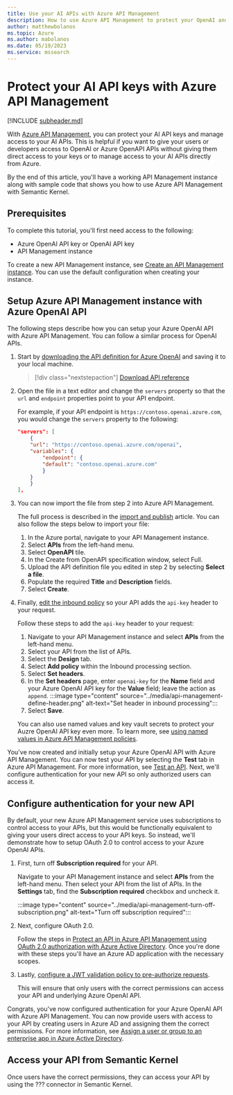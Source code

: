 ```yaml
---
title: Use your AI APIs with Azure API Management
description: How to use Azure API Management to protect your OpenAI and Azure OpenAI API keys.
author: matthewbolanos
ms.topic: Azure
ms.author: mabolanos
ms.date: 05/19/2023
ms.service: mssearch
---
```


# Protect your AI API keys with Azure API Management

[!INCLUDE [subheader.md](../includes/pat_large.md)]

With [Azure API Management](https://learn.microsoft.com/en-us/azure/api-management/api-management-key-concepts), you can protect your AI API keys and manage access to your AI APIs. This is helpful if you want to give your users or developers access to OpenAI or Azure OpenAPI APIs without giving them direct access to your keys or to manage access to your AI APIs directly from Azure.

By the end of this article, you'll have a working API Management instance along with sample code that shows you how to use Azure API Management with Semantic Kernel.

## Prerequisites
To complete this tutorial, you'll first need access to the following:
- Azure OpenAI API key or OpenAI API key
- API Management instance

To create a new API Management instance, see [Create an API Management instance](/azure/api-management/get-started-create-service-instance). You can use the default configuration when creating your instance.

## Setup Azure API Management instance with Azure OpenAI API
The following steps describe how you can setup your Azure OpenAI API with Azure API Management. You can follow a similar process for OpenAI APIs.

1. Start by [downloading the API definition for Azure OpenAI](https://raw.githubusercontent.com/Azure/azure-rest-api-specs/main/specification/cognitiveservices/data-plane/AzureOpenAI/inference/preview/2023-03-15-preview/inference.json) and saving it to your local machine.

    > [!div class="nextstepaction"]
    > [Download API reference](https://raw.githubusercontent.com/Azure/azure-rest-api-specs/main/specification/cognitiveservices/data-plane/AzureOpenAI/inference/preview/2023-03-15-preview/inference.json)

2. Open the file in a text editor and change the `servers` property so that the `url` and `endpoint` properties point to your API endpoint.

    For example, if your API endpoint is `https://contoso.openai.azure.com`, you would change the `servers` property to the following:

    ```json
    "servers": [
        {
        "url": "https://contoso.openai.azure.com/openai",
        "variables": {
            "endpoint": {
            "default": "contoso.openai.azure.com"
            }
        }
        }
    ],
    ```

3. You can now import the file from step 2 into Azure API Management.

    The full process is described in the [import and publish](/azure/api-management/import-and-publish) article. You can also follow the steps below to import your file:

    1. In the Azure portal, navigate to your API Management instance.
    2. Select **APIs** from the left-hand menu.
    3. Select **OpenAPI** tile.
    4. In the Create from OpenAPI specification window, select Full.
    5. Upload the API definition file you edited in step 2 by selecting **Select a file**.
    6. Populate the required **Title** and **Description** fields.
    7. Select **Create**.

4. Finally, [edit the inbound policy](/azure/api-management/set-edit-policies) so your API adds the `api-key` header to your request.

    Follow these steps to add the `api-key` header to your request:

    1. Navigate to your API Management instance and select **APIs** from the left-hand menu.
    2. Select your API from the list of APIs.
    3. Select the **Design** tab.
    4. Select **Add policy** within the Inbound processing section.
    5. Select **Set headers**.
    6. In the **Set headers** page, enter `openai-key` for the **Name** field and your Azure OpenAI API key for the **Value** field; leave the action as `append`.
        :::image type="content" source="../media/api-management-define-header.png" alt-text="Set header in inbound processing":::
    7. Select **Save**.

    You can also use named values and key vault secrets to protect your Auzre OpenAI API key even more. To learn more, see [using named values in Azure API Management policies](azure/api-management/api-management-howto-properties). 

You've now created and initially setup your Azure OpenAI API with Azure API Management.  You can now test your API by selecting the **Test** tab in Azure API Management. For more information, see [Test an API](/azure/api-management/import-and-publish#test-the-new-api-in-the-azure-portal). Next, we'll configure authentication for your new API so only authorized users can access it.
    

## Configure authentication for your new API
By default, your new Azure API Management service uses subscriptions to control access to your APIs, but this would be functionally equivalent to giving your users direct access to your API keys. So instead, we'll demonstrate how to setup OAuth 2.0 to control access to your Azure OpenAI APIs.

1. First, turn off **Subscription required** for your API.

    Navigate to your API Management instance and select **APIs** from the left-hand menu. Then select your API from the list of APIs. In the **Settings** tab, find the **Subscription required** checkbox and uncheck it.

    :::image type="content" source="../media/api-management-turn-off-subscription.png" alt-text="Turn off subscription required":::

2. Next, configure OAuth 2.0.

    Follow the steps in [Protect an API in Azure API Management using OAuth 2.0 authorization with Azure Active Directory](/azure/api-management/api-management-howto-protect-backend-with-aad#register-an-application-in-azure-ad-to-represent-the-api). Once you're done with these steps you'll have an Azure AD application with the necessary scopes.

3. Lastly, [configure a JWT validation policy to pre-authorize requests](/azure/api-management/api-management-howto-protect-backend-with-aad#configure-a-jwt-validation-policy-to-pre-authorize-requests).

    This will ensure that only users with the correct permissions can access your API and underlying Azure OpenAI API. 

Congrats, you've now configured authentication for your Azure OpenAI API with Azure API Management. You can now provide users with access to your API by creating users in Azure AD and assigning them the correct permissions. For more information, see [Assign a user or group to an enterprise app in Azure Active Directory](/azure/active-directory/manage-apps/assign-user-or-group-access-portal).

## Access your API from Semantic Kernel

Once users have the correct permissions, they can access your API by using the ??? connector in Semantic Kernel.